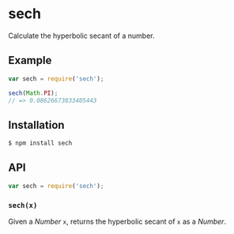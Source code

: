 # sech

Calculate the hyperbolic secant of a number.

## Example

``` javascript
var sech = require('sech');

sech(Math.PI);
// => 0.08626673833405443
```

## Installation

``` bash
$ npm install sech
```

## API

``` javascript
var sech = require('sech');
```

### `sech(x)`

Given a _Number_ `x`, returns the hyperbolic secant of `x` as a _Number_.
